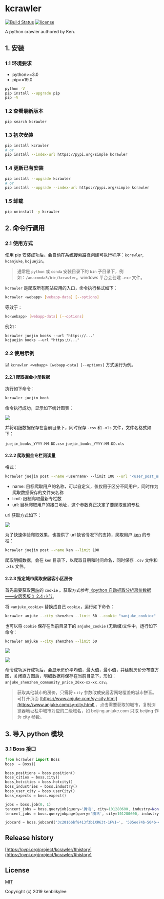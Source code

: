 # kcrawler

[![Build Status](https://travis-ci.org/kenblikylee/kcrawler.svg?branch=master)](https://travis-ci.org/kenblikylee/kcrawler)
[![license](https://img.shields.io/github/license/kenblikylee/kcrawler)](https://github.com/kenblikylee/kcrawler/blob/master/LICENSE)

A python crawler authored by Ken.


## 1. 安装

### 1.1 环境要求

- python>=3.0
- pip>=19.0

``` sh
python -V
pip install --upgrade pip
pip -V
```

### 1.2 查看最新版本

``` sh
pip search kcrawler
```

### 1.3 初次安装

``` sh
pip install kcrawler
# or
pip install --index-url https://pypi.org/simple kcrawler
```

### 1.4 更新已有安装

``` sh
pip install --upgrade kcrawler
# or
pip install --upgrade --index-url https://pypi.org/simple kcrawler
```

### 1.5 卸载

``` sh
pip uninstall -y kcrawler
```

## 2. 命令行调用

### 2.1 使用方式

使用 pip 安装成功后，会自动在系统搜索路径创建可执行程序：`kcrawler`, `kcanjuke`, `kcjuejin`。

> 通常是 `python` 或 `conda` 安装目录下的 `bin` 子目录下，例如：`/anaconda3/bin/kcrawler`。windows 平台会创建 `.exe` 文件。

`kcrawler` 是爬取所有网站应用的入口，命令执行格式如下：

``` sh
kcrawler <webapp> [webapp-data] [--options]
```

等效于：

``` sh
kc<webapp> [webapp-data] [--options]
```

例如：

```
kcrawler juejin books --url "https://..."
kcjuejin books --url "https://..."
```

### 2.2 使用示例

以 `kcrawler <webapp> [webapp-data] [--options]` 方式运行为例。

#### 2.2.1 爬取掘金小册数据

执行如下命令：

``` sh
kcrawler juejin book
```

命令执行成功，显示如下统计图表：

![](http://cdn.kenblog.top/juejin_books_927.png)

并将明细数据保存在当前目录下，同时保存 `.csv` 和 `.xls` 文件，文件名格式如下：

`juejin_books_YYYY-MM-DD.csv` `juejin_books_YYYY-MM-DD.xls`

#### 2.2.2 爬取掘金专栏阅读量

格式：

``` sh
kcrawler juejin post --name <username> --limit 100 --url '<user_post_url>'
```

- name: 目标爬取用户的名称，可以自定义，仅仅用于区分不同用户，同时作为爬取数据保存的文件夹名称
- limit: 限制爬取最新专栏数
- url: 目标爬取用户的接口地址，这个参数真正决定了要爬取谁的专栏

url 获取方式如下：

![](http://cdn.kenblog.top/juejin_post_url.png)

为了快速体验爬取效果，也提供了 url 缺省情况下的支持，爬取用户 [ken](https://juejin.im/user/5bd2b8b25188252a784d19d7/posts) 的专栏：

``` sh
kcrawler juejin post --name ken --limit 100
```

爬取明细数据，会在 `ken` 目录下，以爬取日期和时间命名，同时保存 `.csv` 文件和 `.xls` 文件。

#### 2.2.3 指定城市爬取安居客小区房价

首先需要获取[网站](https://shenzhen.anjuke.com/community/p50/)的 `cookie` 。获取方式参考[《python 自动抓取分析房价数据——安居客版 》2.4 小节](https://juejin.im/post/5d7f021bf265da03cf7abed2#heading-9)。


将 `<anjuke_cookie>` 替换成自己 `cookie`，运行如下命令：

``` sh
kcrawler anjuke --city shenzhen --limit 50 --cookie "<anjuke_cookie>"
```

也可以将 `cookie` 保存在当前目录下的 `anjuke_cookie` (无后缀)文件中，运行如下命令：

``` sh
kcrawler anjuke --city shenzhen --limit 50
```

![](http://cdn.kenblog.top/kcrawler_anjuke_shenzhen.gif)

![](http://cdn.kenblog.top/sz_com_927.png)

命令成功运行成功后，会显示房价平均值，最大值，最小值，并绘制房价分布直方图，关闭直方图后，明细数据将保存在当前目录下，形如：`anjuke_shenzhen_community_price_20xx-xx-xx.csv`。

> 获取其他城市的房价，只需将 `city` 参数改成安居客网站覆盖的城市拼音。可打开页面 [https://www.anjuke.com/sy-city.html](https://www.anjuke.com/sy-city.html) ，点击需要获取的城市，复制浏览器地址栏中城市对应的二级域名，如 beijing.anjuke.com 只取 beijing 作为 city 参数。

## 3. 导入 python 模块

### 3.1 Boss 接口

``` python
from kcrawler import Boss
boss  = Boss()

boss_positions = boss.position()
boss_cities = boss.city()
boss_hotcities = boss.hotcity()
boss_industries = boss.industry()
boss_user_city = boss.userCity()
boss_expects = boss.expect()

jobs = boss.job(0, 1)
tencent_jobs = boss.queryjob(query='腾讯', city=101280600, industry=None, position=101301)
tencent_jobs = boss.queryjobpage(query='腾讯', city=101280600, industry=None, position=101301, page=2)

jobcard = boss.jobcard('3c2016bbf8413f3b1XR63t-1FVI~', '505ee74b-504b-4aea-921c-a3dc2016be80.f1:common-155-GroupA--157-GroupA.15')
```

## Release history

[https://pypi.org/project/kcrawler/#history](https://pypi.org/project/kcrawler/#history)

## License

[MIT](http://opensource.org/licenses/MIT)

Copyright (c) 2019 kenblikylee
